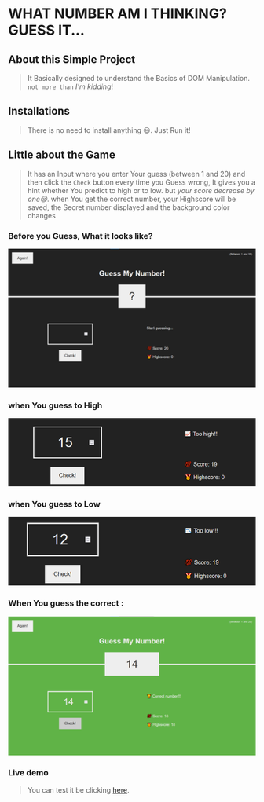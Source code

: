 # WHAT NUMBER AM I THINKING? GUESS IT... 

## About this Simple Project

> It Basically designed to understand the Basics of DOM Manipulation. ` not more than ` _I'm kidding_! 

## Installations

> There is no need to install anything 😃. Just Run it!

## Little about the Game
>  It has an Input where you enter Your guess (between 1 and 20) and then click the ` Check ` button
   every time you Guess wrong, It gives you a hint whether You predict to high or to low. but _your score decrease by one😪_.
   when You get the correct number, your Highscore will be saved, the Secret number displayed and the background color changes


### Before you Guess, What it looks like?

<p align="center">
    <img src="images/img1.png" width="550" alt="Course Image">
</p>

### when You guess to High

<p align="center">
    <img src="images/img3-toHigh.png" width="550" alt="Course Image">
</p>

### when You guess to Low

<p align="center">
    <img src="images/img2-toLow.png" width="550" alt="Course Image">
</p>

### When You guess the correct : 

<p align="center">
    <img src="images/img4-correcte.png" width="550" alt="Course Image">
</p>


### Live demo

> You can test it be clicking [here]().
